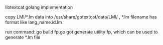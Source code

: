 libtextcat golang implementation

copy LMI/*.lm data into /usr/share/gotextcat/data/LMI/ ,
*.lm filename has format like  lang_name.id.lm

run command:
 go build fp.go 
got generate utility fp, which can be used to generate *.lm file
